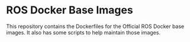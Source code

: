 # ROS Docker Base Images

This repository contains the Dockerfiles for the Official ROS Docker base images.
It also has some scripts to help maintain those images. 
